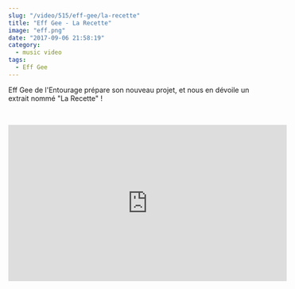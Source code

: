 ```yaml
--- 
slug: "/video/515/eff-gee/la-recette"
title: "Eff Gee - La Recette"
image: "eff.png"
date: "2017-09-06 21:58:19"
category:
  - music video
tags:
  - Eff Gee
---
```

<p>Eff Gee de l'Entourage prépare son nouveau projet, et nous en dévoile un extrait nommé "La Recette" !</p><br/><p><iframe width="560" height="315" src="https://www.youtube.com/embed/8pzqjEgOO6g" frameborder="0" allowfullscreen></iframe></p>